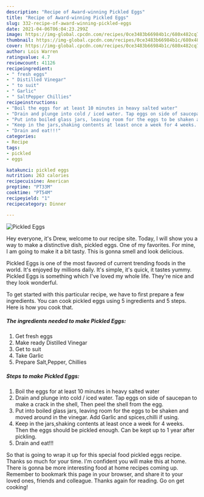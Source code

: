 ```yaml
---
description: "Recipe of Award-winning Pickled Eggs"
title: "Recipe of Award-winning Pickled Eggs"
slug: 332-recipe-of-award-winning-pickled-eggs
date: 2021-04-06T06:04:23.299Z
image: https://img-global.cpcdn.com/recipes/0ce3483b66984b1c/680x482cq70/pickled-eggs-recipe-main-photo.jpg
thumbnail: https://img-global.cpcdn.com/recipes/0ce3483b66984b1c/680x482cq70/pickled-eggs-recipe-main-photo.jpg
cover: https://img-global.cpcdn.com/recipes/0ce3483b66984b1c/680x482cq70/pickled-eggs-recipe-main-photo.jpg
author: Lois Warren
ratingvalue: 4.7
reviewcount: 41126
recipeingredient:
- " fresh eggs"
- " Distilled Vinegar"
- " to suit"
- " Garlic"
- " SaltPepper Chillies"
recipeinstructions:
- "Boil the eggs for at least 10 minutes in heavy salted water"
- "Drain and plunge into cold / iced water. Tap eggs on side of saucepan to make a crack in the shell, Then peel the shell from the egg."
- "Put into boiled glass jars, leaving room for the eggs to be shaken and moved around in the vinegar. Add Garlic and spices,chilli if using."
- "Keep in the jars,shaking contents at least once a week for 4 weeks. Then the eggs should be pickled enough. Can be kept up to 1 year after pickling."
- "Drain and eat!!!"
categories:
- Recipe
tags:
- pickled
- eggs

katakunci: pickled eggs 
nutrition: 263 calories
recipecuisine: American
preptime: "PT33M"
cooktime: "PT54M"
recipeyield: "1"
recipecategory: Dinner

---
```



![Pickled Eggs](https://img-global.cpcdn.com/recipes/0ce3483b66984b1c/680x482cq70/pickled-eggs-recipe-main-photo.jpg)

Hey everyone, it's Drew, welcome to our recipe site. Today, I will show you a way to make a distinctive dish, pickled eggs. One of my favorites. For mine, I am going to make it a bit tasty. This is gonna smell and look delicious.



Pickled Eggs is one of the most favored of current trending foods in the world. It's enjoyed by millions daily. It's simple, it's quick, it tastes yummy. Pickled Eggs is something which I've loved my whole life. They're nice and they look wonderful.


To get started with this particular recipe, we have to first prepare a few ingredients. You can cook pickled eggs using 5 ingredients and 5 steps. Here is how you cook that.

<!--inarticleads1-->

##### The ingredients needed to make Pickled Eggs:

1. Get  fresh eggs
1. Make ready  Distilled Vinegar
1. Get  to suit
1. Take  Garlic
1. Prepare  Salt,Pepper, Chillies




<!--inarticleads2-->

##### Steps to make Pickled Eggs:

1. Boil the eggs for at least 10 minutes in heavy salted water
1. Drain and plunge into cold / iced water. Tap eggs on side of saucepan to make a crack in the shell, Then peel the shell from the egg.
1. Put into boiled glass jars, leaving room for the eggs to be shaken and moved around in the vinegar. Add Garlic and spices,chilli if using.
1. Keep in the jars,shaking contents at least once a week for 4 weeks. Then the eggs should be pickled enough. Can be kept up to 1 year after pickling.
1. Drain and eat!!!




So that is going to wrap it up for this special food pickled eggs recipe. Thanks so much for your time. I'm confident you will make this at home. There is gonna be more interesting food at home recipes coming up. Remember to bookmark this page in your browser, and share it to your loved ones, friends and colleague. Thanks again for reading. Go on get cooking!

